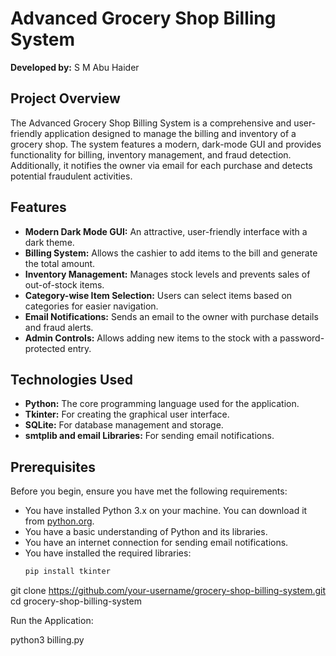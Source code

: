 # Advanced Grocery Shop Billing System

**Developed by:** S M Abu Haider

## Project Overview

The Advanced Grocery Shop Billing System is a comprehensive and user-friendly application designed to manage the billing and inventory of a grocery shop. The system features a modern, dark-mode GUI and provides functionality for billing, inventory management, and fraud detection. Additionally, it notifies the owner via email for each purchase and detects potential fraudulent activities.

## Features

- **Modern Dark Mode GUI:** An attractive, user-friendly interface with a dark theme.
- **Billing System:** Allows the cashier to add items to the bill and generate the total amount.
- **Inventory Management:** Manages stock levels and prevents sales of out-of-stock items.
- **Category-wise Item Selection:** Users can select items based on categories for easier navigation.
- **Email Notifications:** Sends an email to the owner with purchase details and fraud alerts.
- **Admin Controls:** Allows adding new items to the stock with a password-protected entry.

## Technologies Used

- **Python:** The core programming language used for the application.
- **Tkinter:** For creating the graphical user interface.
- **SQLite:** For database management and storage.
- **smtplib and email Libraries:** For sending email notifications.

## Prerequisites

Before you begin, ensure you have met the following requirements:

- You have installed Python 3.x on your machine. You can download it from [python.org](https://www.python.org/downloads/).
- You have a basic understanding of Python and its libraries.
- You have an internet connection for sending email notifications.
- You have installed the required libraries:
  ```bash
  pip install tkinter


git clone https://github.com/your-username/grocery-shop-billing-system.git
cd grocery-shop-billing-system

Run the Application:


python3 billing.py
